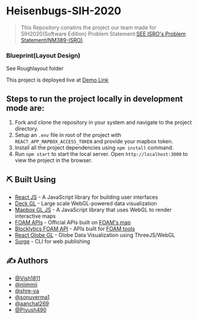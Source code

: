 # Heisenbugs-SIH-2020
> This Repository conatins the project our team made for SIH2020(Software Edition)
>Problem Statement:[SEE ISRO's Problem Statement(NM389-ISRO)](https://vedas.sac.gov.in/vcms/en/sih2020.html).

### Blueprint(Layout Design)
See Roughlayout folder

This project is deployed live at [Demo Link]( https://vish1811.github.io/My-Resume/)




##  Steps to run the project locally in development mode are: <a name = "run_locally"></a>

1. Fork and clone the repository in your system and navigate to the project directory.
2. Setup an ```.env``` file in root of the project with ```REACT_APP_MAPBOX_ACCESS_TOKEN``` and provide your mapbox token.
3. Install all the project dependencies using ```npm install``` command.
4. Run ```npm start``` to start the local server. Open ```http://localhost:3000``` to view the project in the browser.

## ⛏️ Built Using <a name = "built_using"></a>

-   [React JS](https://reactjs.org/) - A JavaScript library for building user interfaces
-   [Deck GL](https://deck.gl/) - Large scale WebGL-powered data visualization
-   [Mapbox GL JS](https://www.mapbox.com/) - A JavaScript library that uses WebGL to render interactive maps
-   [FOAM APIs](https://f-o-a-m.github.io/foam.developer/index.html) - Official APIs built on [FOAM's map](https://foam.space/)
-   [Blocklytics FOAM API](https://docs.blocklytics.org/apis/foam-map-api) - APIs built for [FOAM tools](https://foam.tools/)
-   [React Globe GL](https://vasturiano.github.io/react-globe.gl/) - Globe Data Visualization using ThreeJS/WebGL
-   [Surge](https://surge.sh/) - CLI for web publishing

## ✍️ Authors <a name = "author"></a>

-   [@Vish1811](https://github.com/Vish1811)
-   [@niimmii](https://github.com/niimmii)
-   [@shre-ya](https://github.com/shre-ya)
-   [@sonuverma1](https://github.com/sonuverma1)
-   [@aanchal269](https://github.com/aanchal269)
-   [@Piyush490](https://github.com/Piyush490)


